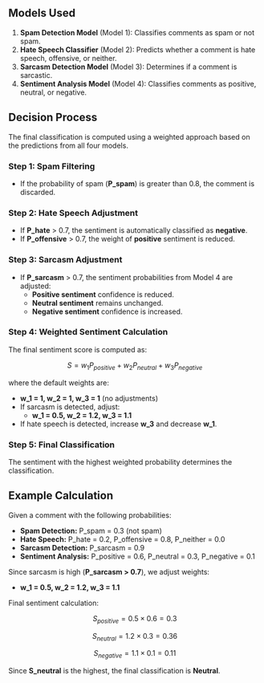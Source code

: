 ## Models Used

1. **Spam Detection Model** (Model 1): Classifies comments as spam or not spam.
2. **Hate Speech Classifier** (Model 2): Predicts whether a comment is hate speech, offensive, or neither.
3. **Sarcasm Detection Model** (Model 3): Determines if a comment is sarcastic.
4. **Sentiment Analysis Model** (Model 4): Classifies comments as positive, neutral, or negative.

## Decision Process

The final classification is computed using a weighted approach based on the predictions from all four models.

### Step 1: Spam Filtering

- If the probability of spam (**P\_spam**) is greater than 0.8, the comment is discarded.

### Step 2: Hate Speech Adjustment

- If **P\_hate** > 0.7, the sentiment is automatically classified as **negative**.
- If **P\_offensive** > 0.7, the weight of **positive** sentiment is reduced.

### Step 3: Sarcasm Adjustment

- If **P\_sarcasm** > 0.7, the sentiment probabilities from Model 4 are adjusted:
  - **Positive sentiment** confidence is reduced.
  - **Neutral sentiment** remains unchanged.
  - **Negative sentiment** confidence is increased.

### Step 4: Weighted Sentiment Calculation

The final sentiment score is computed as:

$$
S = w_1 P_{positive} + w_2 P_{neutral} + w_3 P_{negative}
$$

where the default weights are:

- **w\_1 = 1, w\_2 = 1, w\_3 = 1** (no adjustments)
- If sarcasm is detected, adjust:
  - **w\_1 = 0.5, w\_2 = 1.2, w\_3 = 1.1**
- If hate speech is detected, increase **w\_3** and decrease **w\_1**.

### Step 5: Final Classification

The sentiment with the highest weighted probability determines the classification.

## Example Calculation

Given a comment with the following probabilities:

- **Spam Detection:** P\_spam = 0.3 (not spam)
- **Hate Speech:** P\_hate = 0.2, P\_offensive = 0.8, P\_neither = 0.0
- **Sarcasm Detection:** P\_sarcasm = 0.9
- **Sentiment Analysis:** P\_positive = 0.6, P\_neutral = 0.3, P\_negative = 0.1

Since sarcasm is high (**P\_sarcasm > 0.7**), we adjust weights:

- **w\_1 = 0.5, w\_2 = 1.2, w\_3 = 1.1**

Final sentiment calculation:

$$
S_{positive} = 0.5 \times 0.6 = 0.3
$$

$$
S_{neutral} = 1.2 \times 0.3 = 0.36
$$

$$
S_{negative} = 1.1 \times 0.1 = 0.11
$$

Since **S\_neutral** is the highest, the final classification is **Neutral**.

